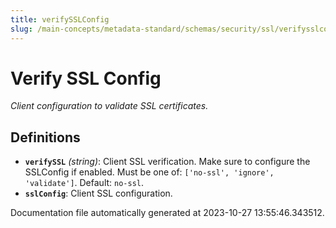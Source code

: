 ```yaml
---
title: verifySSLConfig
slug: /main-concepts/metadata-standard/schemas/security/ssl/verifysslconfig
---
```


# Verify SSL Config

*Client configuration to validate SSL certificates.*

## Definitions

- **`verifySSL`** *(string)*: Client SSL verification. Make sure to configure the SSLConfig if enabled. Must be one of: `['no-ssl', 'ignore', 'validate']`. Default: `no-ssl`.
- **`sslConfig`**: Client SSL configuration.


Documentation file automatically generated at 2023-10-27 13:55:46.343512.

